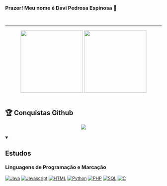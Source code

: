### Prazer! Meu nome é Davi Pedrosa Espinosa 👋
<!--
**DaviEspinosa/DaviEspinosa** is a ✨ _special_ ✨ repository because its `README.md` (this file) appears on your GitHub profile.

Here are some ideas to get you started:

- 🔭 I’m currently working on ...
- 🌱 I’m currently learning ...
- 👯 I’m looking to collaborate on ...
- 🤔 I’m looking for help with ...
- 💬 Ask me about ...
- 📫 How to reach me: ...
- 😄 Pronouns: ...
- ⚡ Fun fact: ...
-->
  <br>
  
  <hr>
  
  <div align="center">
    <img height="200em" src="https://github-readme-stats.vercel.app/api?username=Davi-Pedrosa&include_all_commits=true&theme=chartreuse-dark&bg_color=0d1117&hide_border=true"/>    
    <img height="200em" src="https://github-readme-stats.vercel.app/api/top-langs/?username=Davi-Pedrosa&layout=donut&icons=true&theme=chartreuse-dark&bg_color=0d1117&hide_border=true"/>
  </div>

  <br>

  <summary><h2>🏆 Conquistas Github</h2></summary>
  <div align="center">
    <img src="https://github-profile-trophy.vercel.app/?username=Davi-Pedrosa&theme=nord&row=2&bg=true&column=3&margin-w=15&margin-h=15&no-bg=true" />
  </div>

  <br>
  
   <details open>
      <summary> <h2>Estudos</h2></summary>
      <h3>Linguagens de Programação e Marcação</h3>
      <p>
        <a href="https://github.com/DaviEspinosa"><img alt="Java" src="https://img.shields.io/badge/Java-007396.svg?&logoColor=white"></a>
        <a href="https://github.com/DaviEspinosa"><img alt="Javascript" src="https://img.shields.io/badge/JavaScript-F7DF1E.svg?logo=javascript&logoColor=white"></a>
        <a href="https://github.com/DaviEspinosa"><img alt="HTML" src="https://img.shields.io/badge/HTML-E34F26.svg?logo=html5&logoColor=white"></a>
        <a href="https://github.com/DaviEspinosa"><img alt="Python" src="https://img.shields.io/badge/Python-306998.svg?logo=python&logoColor=white"></a>
        <a href="https://github.com/DaviEspinosa"><img alt="PHP" src="https://img.shields.io/badge/PHP-4F5D95.svg?logo=php&logoColor=white"></a>
        <a href="https://github.com/DaviEspinosa"><img alt="SQL" src="https://custom-icon-badges.demolab.com/badge/SQL-003B57.svg?logo=database&logoColor=white"></a>
        <a href="https://github.com/DaviEspinosa"><img alt="C" src="https://img.shields.io/badge/C-00FF00.svg?logo=c&logoColor=white"></a>
      </p>
    </details>  
